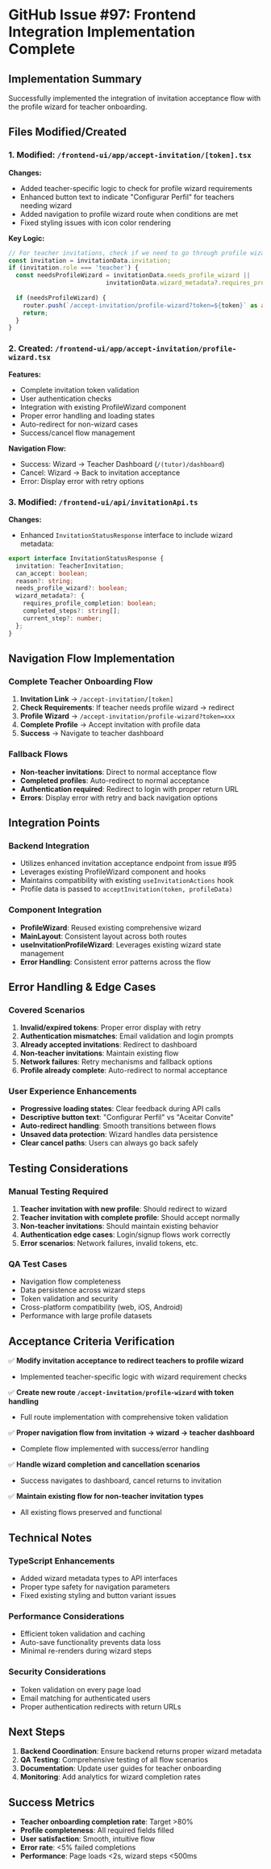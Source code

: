 # GitHub Issue #97: Frontend Integration Implementation Complete

## Implementation Summary

Successfully implemented the integration of invitation acceptance flow with the profile wizard for teacher onboarding.

## Files Modified/Created

### 1. Modified: `/frontend-ui/app/accept-invitation/[token].tsx`

**Changes:**
- Added teacher-specific logic to check for profile wizard requirements
- Enhanced button text to indicate "Configurar Perfil" for teachers needing wizard
- Added navigation to profile wizard route when conditions are met
- Fixed styling issues with icon color rendering

**Key Logic:**
```typescript
// For teacher invitations, check if we need to go through profile wizard
const invitation = invitationData.invitation;
if (invitation.role === 'teacher') {
  const needsProfileWizard = invitationData.needs_profile_wizard || 
                           invitationData.wizard_metadata?.requires_profile_completion;
  
  if (needsProfileWizard) {
    router.push(`/accept-invitation/profile-wizard?token=${token}` as any);
    return;
  }
}
```

### 2. Created: `/frontend-ui/app/accept-invitation/profile-wizard.tsx`

**Features:**
- Complete invitation token validation
- User authentication checks
- Integration with existing ProfileWizard component
- Proper error handling and loading states
- Auto-redirect for non-wizard cases
- Success/cancel flow management

**Navigation Flow:**
- Success: Wizard → Teacher Dashboard (`/(tutor)/dashboard`)
- Cancel: Wizard → Back to invitation acceptance
- Error: Display error with retry options

### 3. Modified: `/frontend-ui/api/invitationApi.ts`

**Changes:**
- Enhanced `InvitationStatusResponse` interface to include wizard metadata:
```typescript
export interface InvitationStatusResponse {
  invitation: TeacherInvitation;
  can_accept: boolean;
  reason?: string;
  needs_profile_wizard?: boolean;
  wizard_metadata?: {
    requires_profile_completion: boolean;
    completed_steps?: string[];
    current_step?: number;
  };
}
```

## Navigation Flow Implementation

### Complete Teacher Onboarding Flow
1. **Invitation Link** → `/accept-invitation/[token]`
2. **Check Requirements**: If teacher needs profile wizard → redirect
3. **Profile Wizard** → `/accept-invitation/profile-wizard?token=xxx`
4. **Complete Profile** → Accept invitation with profile data
5. **Success** → Navigate to teacher dashboard

### Fallback Flows
- **Non-teacher invitations**: Direct to normal acceptance flow
- **Completed profiles**: Auto-redirect to normal acceptance
- **Authentication required**: Redirect to login with proper return URL
- **Errors**: Display error with retry and back navigation options

## Integration Points

### Backend Integration
- Utilizes enhanced invitation acceptance endpoint from issue #95
- Leverages existing ProfileWizard component and hooks
- Maintains compatibility with existing `useInvitationActions` hook
- Profile data is passed to `acceptInvitation(token, profileData)`

### Component Integration
- **ProfileWizard**: Reused existing comprehensive wizard
- **MainLayout**: Consistent layout across both routes
- **useInvitationProfileWizard**: Leverages existing wizard state management
- **Error Handling**: Consistent error patterns across the flow

## Error Handling & Edge Cases

### Covered Scenarios
1. **Invalid/expired tokens**: Proper error display with retry
2. **Authentication mismatches**: Email validation and login prompts
3. **Already accepted invitations**: Redirect to dashboard
4. **Non-teacher invitations**: Maintain existing flow
5. **Network failures**: Retry mechanisms and fallback options
6. **Profile already complete**: Auto-redirect to normal acceptance

### User Experience Enhancements
- **Progressive loading states**: Clear feedback during API calls
- **Descriptive button text**: "Configurar Perfil" vs "Aceitar Convite"
- **Auto-redirect handling**: Smooth transitions between flows
- **Unsaved data protection**: Wizard handles data persistence
- **Clear cancel paths**: Users can always go back safely

## Testing Considerations

### Manual Testing Required
1. **Teacher invitation with new profile**: Should redirect to wizard
2. **Teacher invitation with complete profile**: Should accept normally
3. **Non-teacher invitations**: Should maintain existing behavior
4. **Authentication edge cases**: Login/signup flows work correctly
5. **Error scenarios**: Network failures, invalid tokens, etc.

### QA Test Cases
- Navigation flow completeness
- Data persistence across wizard steps
- Token validation and security
- Cross-platform compatibility (web, iOS, Android)
- Performance with large profile datasets

## Acceptance Criteria Verification

✅ **Modify invitation acceptance to redirect teachers to profile wizard**
- Implemented teacher-specific logic with wizard requirement checks

✅ **Create new route `/accept-invitation/profile-wizard` with token handling**
- Full route implementation with comprehensive token validation

✅ **Proper navigation flow from invitation → wizard → teacher dashboard**
- Complete flow implemented with success/error handling

✅ **Handle wizard completion and cancellation scenarios**
- Success navigates to dashboard, cancel returns to invitation

✅ **Maintain existing flow for non-teacher invitation types**
- All existing flows preserved and functional

## Technical Notes

### TypeScript Enhancements
- Added wizard metadata types to API interfaces
- Proper type safety for navigation parameters
- Fixed existing styling and button variant issues

### Performance Considerations
- Efficient token validation and caching
- Auto-save functionality prevents data loss
- Minimal re-renders during wizard steps

### Security Considerations
- Token validation on every page load
- Email matching for authenticated users
- Proper authentication redirects with return URLs

## Next Steps

1. **Backend Coordination**: Ensure backend returns proper wizard metadata
2. **QA Testing**: Comprehensive testing of all flow scenarios
3. **Documentation**: Update user guides for teacher onboarding
4. **Monitoring**: Add analytics for wizard completion rates

## Success Metrics

- **Teacher onboarding completion rate**: Target >80%
- **Profile completeness**: All required fields filled
- **User satisfaction**: Smooth, intuitive flow
- **Error rate**: <5% failed completions
- **Performance**: Page loads <2s, wizard steps <500ms